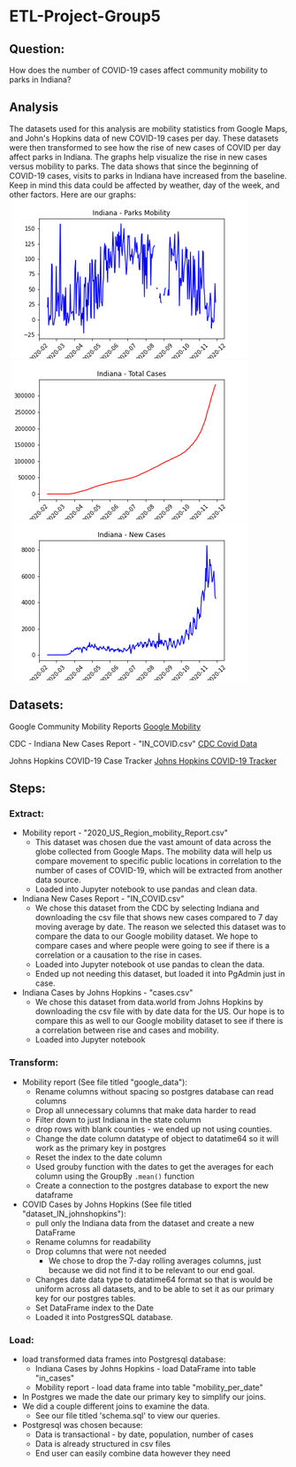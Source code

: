 # ETL-Project-Group5

## Question:
How does the number of COVID-19 cases affect community mobility to parks in Indiana?

## Analysis
The datasets used for this analysis are mobility statistics from Google Maps, and John's Hopkins data of new COVID-19 cases per day. These datasets were then transformed to see how the rise of new cases of COVID per day affect parks in Indiana. The graphs help visualize the rise in new cases versus mobility to parks. The data shows that since the beginning of COVID-19 cases, visits to parks in Indiana have increased from the baseline. Keep in mind this data could be affected by weather, day of the week, and other factors.
Here are our graphs: ![Mobility](Resources/mobility.png) ![Total Cases](Resources/total_cases.png) ![New Cases](Resources/new_cases.png)

## Datasets:
Google Community Mobility Reports 
 [Google Mobility](https://www.google.com/covid19/mobility)

CDC - Indiana New Cases Report - "IN_COVID.csv"
[CDC Covid Data](https://covid.cdc.gov/covid-data-tracker/?CDC_AA_refVal=https%3A%2F%2Fwww.cdc.gov%2Fcoronavirus%2F2019-ncov%2Fcases-updates%2Fcases-in-us.html#trends_dailytrendscases)

Johns Hopkins COVID-19 Case Tracker 
[Johns Hopkins COVID-19 Tracker](https://data.world/associatedpress/johns-hopkins-coronavirus-case-tracker)

## Steps:

### Extract:
* Mobility report - "2020_US_Region_mobility_Report.csv"
    * This dataset was chosen due the vast amount of data across the globe collected from Google Maps. The mobility data will help us compare movement to specific public locations in correlation to the number of cases of COVID-19, which will be extracted from another data source.
    * Loaded into Jupyter notebook to use pandas and clean data.
* Indiana New Cases Report - "IN_COVID.csv"
    * We chose this dataset from the CDC by selecting Indiana and downloading the csv file that shows new cases compared to 7 day moving average by date. The reason we selected this dataset was to compare the data to our Google mobility dataset. We hope to compare cases and where people were going to see if there is a correlation or a causation to the rise in cases.
    * Loaded into Jupyter notebook ot use pandas to clean the data.
    * Ended up not needing this dataset, but loaded it into PgAdmin just in case.
* Indiana Cases by Johns Hopkins - "cases.csv"
    * We chose this dataset from data.world from Johns Hopkins by downloading the csv file with by date data for the US. Our hope is to compare this as well to our Google mobility dataset to see if there is a correlation between rise and cases and mobility.
    * Loaded into Jupyter notebook

### Transform:
* Mobility report (See file titled "google_data"):
     * Rename columns without spacing so postgres database can read columns
    * Drop all unnecessary columns that make data harder to read
    * Filter down to just Indiana in the state column
    * drop rows with blank counties - we ended up not using counties. 
     * Change the date column datatype of object to datatime64 so it will work as the primary key in postgres
    * Reset the index to the date column
    * Used grouby function with the dates to get the averages for each column using the GroupBy `.mean()` function
    * Create a connection to the postgres database to export the new dataframe 
* COVID Cases by Johns Hopkins (See file titled "dataset_IN_johnshopkins"):
    * pull only the Indiana data from the dataset and create a new DataFrame
    * Rename columns for readability
    * Drop columns that were not needed
        * We chose to drop the 7-day rolling averages columns, just because we did not find it to be relevant to our end goal.
    * Changes date data type to datatime64 format so that is would be uniform across all datasets, and to be able to set it as our primary key for our postgres tables.
    * Set DataFrame index to the Date
    * Loaded it into PostgresSQL database. 

### Load:   
* load transformed data frames into Postgresql database:
    * Indiana Cases by Johns Hopkins - load DataFrame into table "in_cases"
    * Mobility report - load data frame into table "mobility_per_date"
* In Postgres we made the date our primary key to simplify our joins.
* We did a couple different joins to examine the data.
    * See our file titled 'schema.sql' to view our queries. 
* Postgresql was chosen because:
    *  Data is transactional - by date, population, number of cases
    *  Data is already structured in csv files
    *  End user can easily combine data however they need